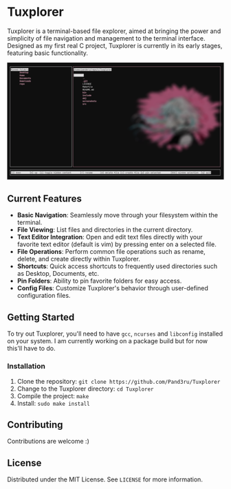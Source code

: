 # Tuxplorer

Tuxplorer is a terminal-based file explorer, aimed at bringing the power and simplicity of file navigation and management to the terminal interface. Designed as my first real C project, Tuxplorer is currently in its early stages, featuring basic functionality.

![Tuxplorer Screenshot](screenshots/tuxplorer_screenshotV0.1.png)

## Current Features

- **Basic Navigation**: Seamlessly move through your filesystem within the terminal.
- **File Viewing**: List files and directories in the current directory.
- **Text Editor Integration**: Open and edit text files directly with your favorite text editor (default is vim) by pressing enter on a selected file.
- **File Operations**: Perform common file operations such as rename, delete, and create directly within Tuxplorer.
- **Shortcuts**: Quick access shortcuts to frequently used directories such as Desktop, Documents, etc.
- **Pin Folders**: Ability to pin favorite folders for easy access.
- **Config Files**: Customize Tuxplorer's behavior through user-defined configuration files.

## Getting Started

To try out Tuxplorer, you'll need to have `gcc`, `ncurses` and `libconfig` installed on your system.
I am currently working on a package build but for now this'll have to do.

### Installation

1. Clone the repository:
`git clone https://github.com/Pand3ru/Tuxplorer`
2. Change to the Tuxplorer directory:
`cd Tuxplorer`
3. Compile the project:
`make`
4. Install:
`sudo make install`

## Contributing

Contributions are welcome :)

## License

Distributed under the MIT License. See `LICENSE` for more information.





